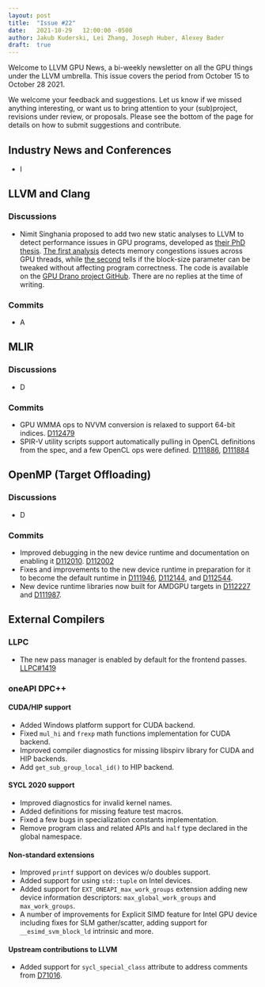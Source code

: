 ```yaml
---
layout: post
title:  "Issue #22"
date:   2021-10-29   12:00:00 -0500
author: Jakub Kuderski, Lei Zhang, Joseph Huber, Alexey Bader
draft:  true
---
```


Welcome to LLVM GPU News, a bi-weekly newsletter on all the GPU things under the LLVM umbrella.
This issue covers the period from October 15 to October 28 2021.

We welcome your feedback and suggestions. Let us know if we missed anything interesting, or want us to bring attention to your (sub)project, revisions under review, or proposals. Please see the bottom of the page for details on how to submit suggestions and contribute.


## Industry News and Conferences
*  I


##  LLVM and Clang

### Discussions

*  Nimit Singhania proposed to add two new static analyses to LLVM to detect performance issues in GPU programs, developed as [their PhD thesis](http://nimitsinghania.com/phd-thesis.pdf). [The first analysis](https://www.cis.upenn.edu/~alur/Cav17.pdf) detects memory congestions issues across GPU threads, while [the second](https://www.cis.upenn.edu/~alur/SAS18.pdf) tells if the block-size parameter can be tweaked without affecting program correctness. The code is available on the [GPU Drano project GitHub](https://github.com/upenn-acg/gpudrano-static-analysis_v1.0). There are no replies at the time of writing.

### Commits

*  A


## MLIR

### Discussions

*  D

### Commits

*  GPU WMMA ops to NVVM conversion is relaxed to support 64-bit indices. [D112479](https://reviews.llvm.org/D112479)
*  SPIR-V utility scripts support automatically pulling in OpenCL definitions from the spec, and a few OpenCL ops were defined. [D111886](https://reviews.llvm.org/D111886), [D111884](https://reviews.llvm.org/D111884)


## OpenMP (Target Offloading)

### Discussions

*  D

### Commits

*  Improved debugging in the new device runtime and documentation on enabling it [D112010](https://reviews.llvm.org/D112010). [D112002](https://reviews.llvm.org/D112002)
*  Fixes and improvements to the new device runtime in preparation for it to become the default runtime in [D111946](https://reviews.llvm.org/D111946), [D112144](https://reviews.llvm.org/D112144), and [D112544](https://reviews.llvm.org/D112544).
*  New device runtime libraries now built for AMDGPU targets in [D112227](https://reviews.llvm.org/D112227) and [D111987](https://reviews.llvm.org/D111987).

## External Compilers

### LLPC

*  The new pass manager is enabled by default for the frontend passes. [LLPC#1419](https://github.com/GPUOpen-Drivers/llpc/pull/1419)

### oneAPI DPC++

#### CUDA/HIP support

*  Added Windows platform support for CUDA backend.
*  Fixed `mul_hi` and `frexp` math functions implementation for CUDA backend.
*  Improved compiler diagnostics for missing libspirv library for CUDA and HIP backends.
*  Add `get_sub_group_local_id()` to HIP backend.

#### SYCL 2020 support

*  Improved diagnostics for invalid kernel names.
*  Added definitions for missing feature test macros.
*  Fixed a few bugs in specialization constants implementation.
*  Remove program class and related APIs and `half` type declared in the global namespace.

#### Non-standard extensions

*  Improved `printf` support on devices w/o doubles support.
*  Added support for using `std::tuple` on Intel devices.
*  Added support for `EXT_ONEAPI_max_work_groups` extension adding new device information descriptors: `max_global_work_groups` and `max_work_groups`.
*  A number of improvements for Explicit SIMD feature for Intel GPU device including fixes for SLM gather/scatter, adding support for `__esimd_svm_block_ld` intrinsic and more.

#### Upstream contributions to LLVM

*  Added support for `sycl_special_class` attribute to address comments from [D71016](https://reviews.llvm.org/D71016).
